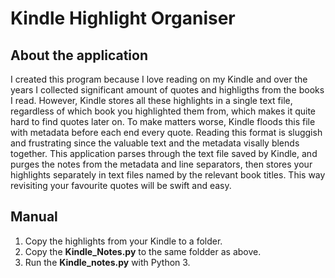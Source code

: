 # Kindle Highlight Organiser
## About the application
I created this program because I love reading on my Kindle and over the years I collected significant amount of quotes and highligths from the books I read. However, Kindle stores all these highlights in a single text file, regardless of which book you highlighted them from, which makes it quite hard to find quotes later on. To make matters worse, Kindle floods this file with metadata before each end every quote. Reading this format is sluggish and frustrating since the valuable text and the metadata visally blends together.
This application parses through the text file saved by Kindle, and purges the notes from the metadata and line separators, then stores your highlights separately in text files named by the relevant book titles. This way revisiting your favourite quotes will be swift and easy. 

## Manual
1. Copy the highlights from your Kindle to a folder.
2. Copy the **__Kindle_Notes.py__** to the same foldder as above.
3. Run the **__Kindle_notes.py__** with Python 3.
